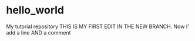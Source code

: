 # hello_world
My tutorial repository
THIS IS MY FIRST EDIT IN THE NEW BRANCH.
Now I'  add a line AND a comment
